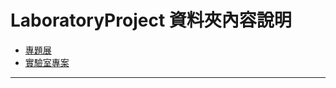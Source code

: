 # LaboratoryProject 資料夾內容說明
* [專題展](#independent_study)  
* [實驗室專案](#lab_project)  
-------------------------------------
